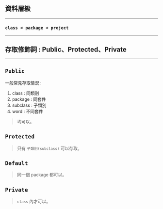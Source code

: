 
## 資料層級
---
### `class < package < project`

---
## 存取修飾詞 : Public、Protected、Private
---

## `Public`

一般常見存取情況 : 

1. class : 同類別
2. package : 同套件
3. subclass : 子類別
4. word : 不同套件


>均可以。

## `Protected`

>只有 `子類別(subclass)` 可以存取。

## `Default`

>同一個 package 都可以。

## `Private`

> `class` 內才可以。